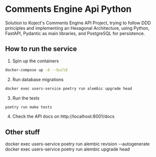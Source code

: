 # Comments Engine Api Python
Solution to Koject's Comments Engine API Project, trying to follow DDD principles and implementing an Hexagonal Architecture, using Python, FastAPI, Pydantic as main libraries, and PostgreSQL for persistence.

## How to run the service
1. Spin up the containers
```bash
docker-compose up -d --build
```
2. Run database migrations
```bash
docker exec users-service poetry run alembic upgrade head
```
3. Run the tests
```bash
poetry run make tests
```
4. Check the API docs on http://localhost:8001/docs

## Other stuff
docker exec users-service poetry run alembic revision --autogenerate
docker exec users-service poetry run alembic upgrade head
